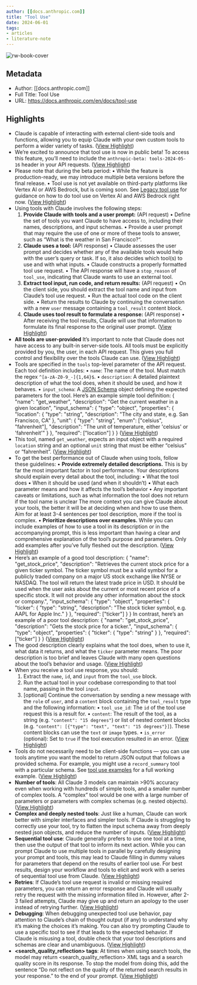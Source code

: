 ```yaml
---
author: [[docs.anthropic.com]]
title: "Tool Use"
date: 2024-06-01
tags: 
- articles
- literature-note
---
```

![rw-book-cover](https://mintlify.com/docs/api/og?division=Documentation&mode=light&title=Tool+use+%28function+calling%29&logoLight=https%3A%2F%2Fmintlify.s3-us-west-1.amazonaws.com%2Fanthropic%2Flogo%2Flight.svg&logoDark=https%3A%2F%2Fmintlify.s3-us-west-1.amazonaws.com%2Fanthropic%2Flogo%2Fdark.svg&primaryColor=%230E0E0E&lightColor=%23D4A27F&darkColor=%230E0E0E)

## Metadata
- Author: [[docs.anthropic.com]]
- Full Title: Tool Use
- URL: https://docs.anthropic.com/en/docs/tool-use

## Highlights
- Claude is capable of interacting with external client-side tools and functions, allowing you to equip Claude with your own custom tools to perform a wider variety of tasks. ([View Highlight](https://read.readwise.io/read/01hz5hbtr4jz11gxeyasxbx9c2))
- We’re excited to announce that tool use is now in public beta! To access this feature, you’ll need to include the `anthropic-beta: tools-2024-05-16` header in your API requests. ([View Highlight](https://read.readwise.io/read/01hz5hbypn42fdrv4jnakmkr0e))
- Please note that during the beta period:
  • While the feature is production-ready, we may introduce multiple beta versions before the final release.
  • Tool use is not yet available on third-party platforms like Vertex AI or AWS Bedrock, but is coming soon. See [Legacy tool use](https://docs.anthropic.com/en/docs/legacy-tool-use) for guidance on how to do tool use on Vertex AI and AWS Bedrock right now. ([View Highlight](https://read.readwise.io/read/01hz5hcn1ef4pevjky0hxgjeh3))
- Using tools with Claude involves the following steps:
  1. **Provide Claude with tools and a user prompt:** (API request)
  • Define the set of tools you want Claude to have access to, including their names, descriptions, and input schemas.
  • Provide a user prompt that may require the use of one or more of these tools to answer, such as “What is the weather in San Francisco?“.
  2. **Claude uses a tool:** (API response)
  • Claude assesses the user prompt and decides whether any of the available tools would help with the user’s query or task. If so, it also decides which tool(s) to use and with what inputs.
  • Claude constructs a properly formatted tool use request.
  • The API response will have a `stop_reason` of `tool_use`, indicating that Claude wants to use an external tool.
  3. **Extract tool input, run code, and return results:** (API request)
  • On the client side, you should extract the tool name and input from Claude’s tool use request.
  • Run the actual tool code on the client side.
  • Return the results to Claude by continuing the conversation with a new `user` message containing a `tool_result` content block.
  4. **Claude uses tool result to formulate a response:** (API response)
  • After receiving the tool results, Claude will use that information to formulate its final response to the original user prompt. ([View Highlight](https://read.readwise.io/read/01hz5hdncx30mq0n0mfvg8fk1e))
- **All tools are user-provided**
  It’s important to note that Claude does not have access to any built-in server-side tools. All tools must be explicitly provided by you, the user, in each API request. This gives you full control and flexibility over the tools Claude can use. ([View Highlight](https://read.readwise.io/read/01hz5hen5canq4k91j3dvdq9ym))
- Tools are specified in the `tools` top-level parameter of the API request. Each tool definition includes:
  • `name`: The name of the tool. Must match the regex `^[a-zA-Z0-9_-]{1,64}$`.
  • `description`: A detailed plaintext description of what the tool does, when it should be used, and how it behaves.
  • `input_schema`: A [JSON Schema](https://json-schema.org/) object defining the expected parameters for the tool.
  Here’s an example simple tool definition:
  {
  "name": "get_weather",
  "description": "Get the current weather in a given location",
  "input_schema": {
  "type": "object",
  "properties": {
  "location": {
  "type": "string",
  "description": "The city and state, e.g. San Francisco, CA"
  },
  "unit": {
  "type": "string",
  "enum": ["celsius", "fahrenheit"],
  "description": "The unit of temperature, either 'celsius' or 'fahrenheit'"
  }
  },
  "required": ["location"]
  }
  } ([View Highlight](https://read.readwise.io/read/01hz5hfc8ffzb9seqp84ybzab4))
- This tool, named `get_weather`, expects an input object with a required `location` string and an optional `unit` string that must be either “celsius” or “fahrenheit”. ([View Highlight](https://read.readwise.io/read/01hz5hfh8z207rnbkfg8wmv18k))
- To get the best performance out of Claude when using tools, follow these guidelines:
  • **Provide extremely detailed descriptions.** This is by far the most important factor in tool performance. Your descriptions should explain every detail about the tool, including:
  • What the tool does
  • When it should be used (and when it shouldn’t)
  • What each parameter means and how it affects the tool’s behavior
  • Any important caveats or limitations, such as what information the tool does not return if the tool name is unclear 
  The more context you can give Claude about your tools, the better it will be at deciding when and how to use them. Aim for at least 3-4 sentences per tool description, more if the tool is complex.
  • **Prioritize descriptions over examples.** While you can include examples of how to use a tool in its description or in the accompanying prompt, this is less important than having a clear and comprehensive explanation of the tool’s purpose and parameters. Only add examples after you’ve fully fleshed out the description. ([View Highlight](https://read.readwise.io/read/01hz5hfwg532fy5qhtv4nc9xa7))
- Here’s an example of a good tool description:
  {
  "name": "get_stock_price",
  "description": "Retrieves the current stock price for a given ticker symbol. The ticker symbol must be a valid symbol for a publicly traded company on a major US stock exchange like NYSE or NASDAQ. The tool will return the latest trade price in USD. It should be used when the user asks about the current or most recent price of a specific stock. It will not provide any other information about the stock or company.",
  "input_schema": {
  "type": "object",
  "properties": {
  "ticker": {
  "type": "string",
  "description": "The stock ticker symbol, e.g. AAPL for Apple Inc."
  }
  },
  "required": ["ticker"]
  }
  }
  In contrast, here’s an example of a poor tool description:
  {
  "name": "get_stock_price",
  "description": "Gets the stock price for a ticker.",
  "input_schema": {
  "type": "object",
  "properties": {
  "ticker": {
  "type": "string"
  }
  },
  "required": ["ticker"]
  }
  } ([View Highlight](https://read.readwise.io/read/01hz5hg6y8qk0cgabfca7svrd3))
- The good description clearly explains what the tool does, when to use it, what data it returns, and what the `ticker` parameter means. The poor description is too brief and leaves Claude with many open questions about the tool’s behavior and usage. ([View Highlight](https://read.readwise.io/read/01hz5hga53exqz8ddgd5x8vng8))
- When you receive a tool use response, you should:
  1. Extract the `name`, `id`, and `input` from the `tool_use` block.
  2. Run the actual tool in your codebase corresponding to that tool name, passing in the tool `input`.
  3. [optional] Continue the conversation by sending a new message with the `role` of `user`, and a `content` block containing the `tool_result` type and the following information:
  • `tool_use_id`: The `id` of the tool use request this is a result for.
  • `content`: The result of the tool, as a string (e.g. `"content": "15 degrees"`) or list of nested content blocks (e.g. `"content": [{"type": "text", "text": "15 degrees"}]`). These content blocks can use the `text` or `image` types.
  • `is_error` (optional): Set to `true` if the tool execution resulted in an error. ([View Highlight](https://read.readwise.io/read/01hz5hgrtxbxgy1bcz8rwzqd7b))
- Tools do not necessarily need to be client-side functions — you can use tools anytime you want the model to return JSON output that follows a provided schema. For example, you might use a `record_summary` tool with a particular schema. See [tool use examples](https://docs.anthropic.com/en/docs/tool-use-examples) for a full working example. ([View Highlight](https://read.readwise.io/read/01hz5hhevx7gf5sqbegr8y0mds))
- **Number of tools**: All Claude 3 models can maintain >90% accuracy even when working with hundreds of simple tools, and a smaller number of complex tools. A “complex” tool would be one with a large number of parameters or parameters with complex schemas (e.g. nested objects). ([View Highlight](https://read.readwise.io/read/01hz5hj3sqn5jc6phr6m58vb3a))
- **Complex and deeply nested tools**: Just like a human, Claude can work better with simpler interfaces and simpler tools. If Claude is struggling to correctly use your tool, try to flatten the input schema away from deeply nested json objects, and reduce the number of inputs. ([View Highlight](https://read.readwise.io/read/01hz5hj7tswgavjsfffywhrqts))
- **Sequential tool use**: Claude generally prefers to use one tool at a time, then use the output of that tool to inform its next action. While you can prompt Claude to use multiple tools in parallel by carefully designing your prompt and tools, this may lead to Claude filling in dummy values for parameters that depend on the results of earlier tool use. For best results, design your workflow and tools to elicit and work with a series of sequential tool use from Claude. ([View Highlight](https://read.readwise.io/read/01hz5hjccpax2a6bwf0dm0zr8x))
- **Retries**: If Claude’s tool use request is invalid or missing required parameters, you can return an error response and Claude will usually retry the request with the missing information filled in. However, after 2-3 failed attempts, Claude may give up and return an apology to the user instead of retrying further. ([View Highlight](https://read.readwise.io/read/01hz5hjd7pa04qnzb5dv8m6es4))
- **Debugging**: When debugging unexpected tool use behavior, pay attention to Claude’s chain of thought output (if any) to understand why it’s making the choices it’s making. You can also try prompting Claude to use a specific tool to see if that leads to the expected behavior. If Claude is misusing a tool, double check that your tool descriptions and schemas are clear and unambiguous. ([View Highlight](https://read.readwise.io/read/01hz5hjdycyvk9hyvxwf0wqzjr))
- **<search_quality_reflection> tags**: At times when using search tools, the model may return <search_quality_reflection> XML tags and a search quality score in its response. To stop the model from doing this, add the sentence “Do not reflect on the quality of the returned search results in your response.” to the end of your prompt. ([View Highlight](https://read.readwise.io/read/01hz5hjer3sz46qm675dch3cvh))
